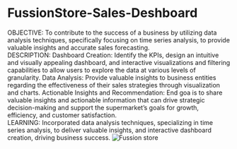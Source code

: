 # FussionStore-Sales-Deshboard
 
OBJECTIVE:
To contribute to the success of a business by utilizing data analysis techniques, specifically focusing on time series analysis, to provide valuable insights and accurate sales forecasting.
<br>
DESCRIPTION:
Dashboard Creation: Identify the KPIs, design an intuitive and visually appealing dashboard, and interactive visualizations and filtering capabilities to allow users to explore the data at various levels of granularity.
Data Analysis: Provide valuable insights to business entities regarding the effectiveness of their sales strategies through visualization and charts.
Actionable Insights and Recommendation: End goa is to share valuable insights and actionable information that can drive strategic decision-making and support the supermarket’s goals for growth, efficiency, and customer satisfaction.
<br>
LEARNING:
Incorporated data analysis techniques, specializing in time series analysis, to deliver valuable insights, and interactive dashboard creation, driving business success.
![Fussion store](https://github.com/AaryaRajBaruah/FussionStore-Sales-Deshboard/assets/91695207/40d5faa0-f295-4659-ae3b-6eaa0341fc86)
